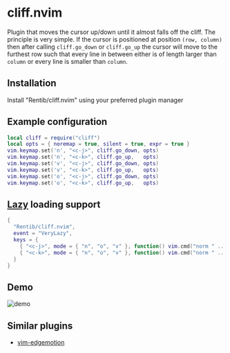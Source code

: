 # cliff.nvim

Plugin that moves the cursor up/down until it almost falls off the cliff. The
principle is very simple. If the cursor is positioned at position `(row,
column)` then after calling `cliff.go_down` or `cliff.go_up` the cursor will
move to the furthest row such that every line in between either is of length
larger than `column` or every line is smaller than `column`.

## Installation

Install "Rentib/cliff.nvim" using your preferred plugin manager

## Example configuration

```lua
local cliff = require("cliff")
local opts = { noremap = true, silent = true, expr = true }
vim.keymap.set('n', "<c-j>", cliff.go_down, opts)
vim.keymap.set('n', "<c-k>", cliff.go_up,   opts)
vim.keymap.set('v', "<c-j>", cliff.go_down, opts)
vim.keymap.set('v', "<c-k>", cliff.go_up,   opts)
vim.keymap.set('o', "<c-j>", cliff.go_down, opts)
vim.keymap.set('o', "<c-k>", cliff.go_up,   opts)
```

## [Lazy](https://github.com/folke/lazy.nvim) loading support

```lua
{
  "Rentib/cliff.nvim",
  event = "VeryLazy",
  keys = {
    { "<c-j>", mode = { "n", "o", "v" }, function() vim.cmd("norm " .. require("cliff").go_down()) end },
    { "<c-k>", mode = { "n", "o", "v" }, function() vim.cmd("norm " .. require("cliff").go_up()) end },
  }
}
```

## Demo
![demo](./.github/images/demo.gif)

## Similar plugins

- [vim-edgemotion](https://github.com/haya14busa/vim-edgemotion)

